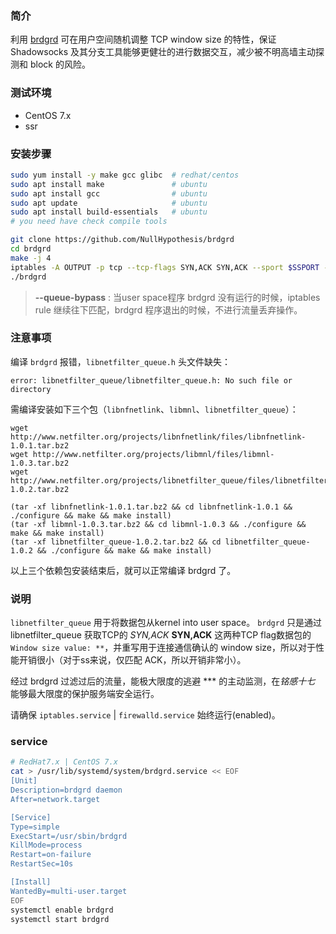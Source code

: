 ### 简介
利用 [brdgrd](https://github.com/NullHypothesis/brdgrd) 可在用户空间随机调整 TCP window size 的特性，保证 Shadowsocks 及其分支工具能够更健壮的进行数据交互，减少被不明高墙主动探测和 block 的风险。

### 测试环境
* CentOS 7.x
* ssr

### 安装步骤
```bash
sudo yum install -y make gcc glibc  # redhat/centos
sudo apt install make               # ubuntu
sudo apt install gcc                # ubuntu
sudo apt update                     # ubuntu
sudo apt install build-essentials   # ubuntu
# you need have check compile tools

git clone https://github.com/NullHypothesis/brdgrd
cd brdgrd
make -j 4
iptables -A OUTPUT -p tcp --tcp-flags SYN,ACK SYN,ACK --sport $SSPORT -j NFQUEUE --queue-num 0 [--queue-bypass]
./brdgrd
```
> **--queue-bypass** : 当user space程序 brdgrd 没有运行的时候，iptables rule 继续往下匹配，brdgrd 程序退出的时候，不进行流量丢弃操作。

### 注意事项
编译 `brdgrd` 报错，`libnetfilter_queue.h` 头文件缺失：
```
error: libnetfilter_queue/libnetfilter_queue.h: No such file or directory
```
需编译安装如下三个包（`libnfnetlink`、`libmnl`、`libnetfilter_queue`）：
```
wget http://www.netfilter.org/projects/libnfnetlink/files/libnfnetlink-1.0.1.tar.bz2
wget http://www.netfilter.org/projects/libmnl/files/libmnl-1.0.3.tar.bz2
wget http://www.netfilter.org/projects/libnetfilter_queue/files/libnetfilter_queue-1.0.2.tar.bz2

(tar -xf libnfnetlink-1.0.1.tar.bz2 && cd libnfnetlink-1.0.1 && ./configure && make && make install)
(tar -xf libmnl-1.0.3.tar.bz2 && cd libmnl-1.0.3 && ./configure && make && make install)
(tar -xf libnetfilter_queue-1.0.2.tar.bz2 && cd libnetfilter_queue-1.0.2 && ./configure && make && make install)
```
以上三个依赖包安装结束后，就可以正常编译 brdgrd 了。

### 说明
`libnetfilter_queue` 用于将数据包从kernel into user space。
`brdgrd` 只是通过 libnetfilter_queue 获取TCP的 *SYN,ACK* **SYN,ACK** 这两种TCP flag数据包的 `Window size value: **`，并重写用于连接通信确认的 window size，所以对于性能开销很小（对于ss来说，仅匹配 ACK，所以开销非常小）。

经过 brdgrd 过滤过后的流量，能极大限度的逃避 *** 的主动监测，在*铭感十七* 能够最大限度的保护服务端安全运行。

请确保 `iptables.service` | `firewalld.service` 始终运行(enabled)。

### service 
```bash
# RedHat7.x | CentOS 7.x
cat > /usr/lib/systemd/system/brdgrd.service << EOF
[Unit]
Description=brdgrd daemon
After=network.target

[Service]
Type=simple
ExecStart=/usr/sbin/brdgrd
KillMode=process
Restart=on-failure
RestartSec=10s

[Install]
WantedBy=multi-user.target
EOF
systemctl enable brdgrd
systemctl start brdgrd
```